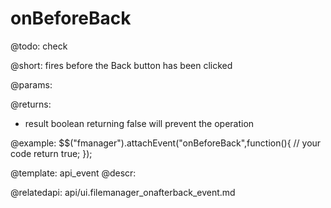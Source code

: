 onBeforeBack
=============

@todo:
	check 

@short:
	fires before the Back button has been clicked

@params:

@returns:

- result		boolean			returning false will prevent the operation


@example:
$$("fmanager").attachEvent("onBeforeBack",function(){
    // your code
    return true;
});

@template:	api_event
@descr:

@relatedapi:
api/ui.filemanager_onafterback_event.md